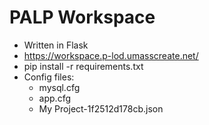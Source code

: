 # PALP Workspace

- Written in Flask
- https://workspace.p-lod.umasscreate.net/
- pip install -r requirements.txt
- Config files:
    - mysql.cfg
    - app.cfg
    - My Project-1f2512d178cb.json